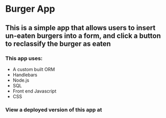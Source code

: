 # Burger App

## This is a simple app that allows users to insert un-eaten burgers into a form, and click a button to reclassify the burger as eaten

### This app uses:
* A custom built ORM
* Handlebars
* Node.js
* SQL
* Front end Javascript
* CSS

### View a deployed version of this app at 
